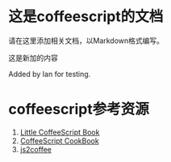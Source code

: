 这是coffeescript的文档
=============================

请在这里添加相关文档，以Markdown格式编写。

这是新加的内容

Added by Ian for testing.

coffeescript参考资源
=============================

1. [Little CoffeeScript Book](http://arcturo.github.com/library/coffeescript/)
2. [CoffeeScript CookBook](http://coffeescriptcookbook.com/)
3. [js2coffee](http://js2coffee.org/)
